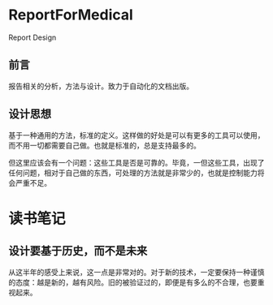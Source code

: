 ReportForMedical
================

Report Design

前言
-----------------
报告相关的分析，方法与设计。致力于自动化的文档出版。

设计思想
------------------
基于一种通用的方法，标准的定义。这样做的好处是可以有更多的工具可以使用，而不用一切都需要自己做。也就是标准的，总是支持最多的。

但这里应该会有一个问题：这些工具是否是可靠的。毕竟，一但这些工具，出现了任何问题，相对于自己做的东西，可处理的方法就是非常少的，也就是控制能力将会严重不足。

# 读书笔记

## 设计要基于历史，而不是未来

从这半年的感受上来说，这一点是非常对的。对于新的技术，一定要保持一种谨慎的态度：越是新的，越有风险。旧的被验证过的，即便是有多么的不合理，也要重视起来。
